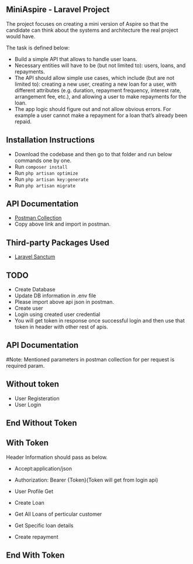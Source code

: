 ## MiniAspire - Laravel Project

The project focuses on creating a mini version of Aspire so that the candidate can think about the systems and architecture the real project would have.

The task is defined below:

 - Build a simple API that allows to handle user loans.
 - Necessary entities will have to be (but not limited to): users, loans, and repayments.
 - The API should allow simple use cases, which include (but are not limited to): creating a new user, creating a new loan for a user, with different attributes (e.g. duration, repayment frequency, interest rate, arrangement fee, etc.), and allowing a user to make repayments for the loan.
 - The app logic should figure out and not allow obvious errors. For example a user cannot make a repayment for a loan that’s already been repaid.

## Installation Instructions
- Download the codebase and then go to that folder and run below commands one by one.
- Run `composer install`
- Run `php artisan optimize`
- Run `php artisan key:generate`
- Run `php artisan migrate`

## API Documentation

- [Postman Collection](https://www.getpostman.com/collections/5d4f13821c89e53c02fd)
- Copy above link and import in postman.


## Third-party Packages Used

- [Laravel Sanctum](https://laravel.com/docs/8.x/sanctum)

## TODO

- Create Database
- Update DB information in .env file
- Please import above api json in postman.
- Create user
- Login using created user credential
- You will get token in response once successful login and then use that token in header with other rest of apis.

## API Documentation
#Note: Mentioned parameters in postman collection for per request is required param.

## Without token
- User Registeration
- User Login
## End Without Token

## With Token
Header Information should pass as below.
- Accept:application/json
- Authorization: Bearer {Token}(Token will get from login api)

- User Profile Get
- Create Loan
- Get All Loans of perticular customer
- Get Specific loan details
- Create repayment
## End With Token

